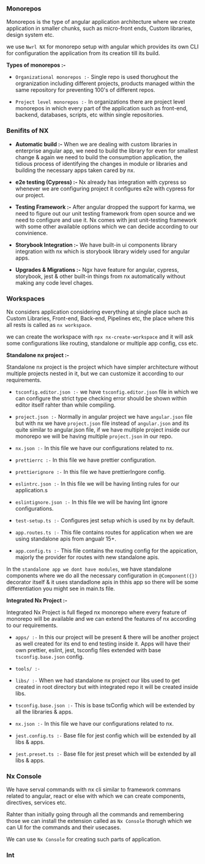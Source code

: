 ### Monorepos

Monorepos is the type of angular application architecture where we create application in smaller chunks, such as micro-front ends, Custom libraries, design system etc.

we use `Nwrl NX` for monorepo setup with angular which provides its own CLI for configuration the application from its creation till its build.

**Types of monorepos :-**

- `Organizational monorepos :-` Single repo is used thorughout the orgranization including different projects, products managed within the same repository for preventing 100's of different repos.

- `Project level monorepos :-` In organizations there are project level monorepos in which every part of the application such as front-end, backend, databases, scripts, etc within single repositories.

### Benifits of NX

- **Automatic build :-** When we are dealing with custom libraries in enterprise angular app, we need to build the library for even for smallest change & again we need to build the consumption application, the tidious process of identifying the changes in module or libraries and building the necessary apps taken cared by nx.
  
- **e2e testing (Cypress) :-** Nx already has integration with cypress so whenever we are configuring project it configures e2e with cypress for our project.

- **Testing Framework :-** After angular dropped the support for karma, we need to figure out our unit testing framework from open source and we need to configure and use it. Nx comes with jest unit-testing framework with some other available options which we can decide according to our convinience.

- **Storybook Integration :-** We have built-in ui components library integration with nx which is storybook library widely used for angular apps.

- **Upgrades & Migrations :-** Ngx have feature for angular, cypress, storybook, jest & other built-in things from nx automatically without making any code level chages.

### Workspaces

Nx considers application considering everything at single place such as Custom Libraries, Front-end, Back-end, Pipelines etc, the place where this all rests is called as `nx workspace`.

we can create the workspace with `npx nx-create-workspace` and it will ask some configurations like routing, standalone or multiple app config, css etc.

**Standalone nx project :-**

Standalone nx project is the project which have simpler architecture without multiple projects nested in it, but we can customize it according to our requirements.

- `tsconfig.editor.json :-` we have `tsconfig.editor.json` file in which we can configure the strict type checking error should be shown within editor itself rahter than while compiling.

- `project.json :-` Normally in angular project we have `angular.json` file but with nx we have `project.json` file instead of `angular.json` and its quite similar to angular.json file, if we have multiple project inside our monorepo we will be having multiple `project.json` in our repo.

- `nx.json :-` In this file we have our configurations related to nx.
 
- `prettierrc :-` In this file we have prettier configuration.
  
- `prettierignore :-` In this file we have prettierIngore config.

- `eslintrc.json :-` In this file we will be having linting rules for our application.s

- `eslintignore.json :-` In this file we will be having lint ignore configurations.

- `test-setup.ts :-` Configures jest setup which is used by nx by default.

- `app.routes.ts :-` This file contains routes for application when we are using standalone apis from angualr 15+.

- `app.config.ts :-` This file contains the routing config for the appication, majorly the provider for routes with new standalone apis. 

In the `standalone app we dont have modules`, we have standalone components where we do all the necessary configuration in `@Component({})` decorator itself & it uses standadlone apis in thhis app so there will be some differentiation you might see in main.ts file.

**Integrated Nx Project :-**

Integrated Nx Project is full fleged nx monorepo where every feature of monorepo will be available and we can extend the features of nx according to our requirements.

- `apps/ :-` In this our project will be present & there will be another project as well created for its end to end testing inside it. Apps will have their own prettier, eslint, jest, tsconfig files extended with base `tsconfig.base.json` config.

- `tools/ :-`  

- `libs/ :-` When we had standalone nx project our libs used to get created in root directory but with integrated repo it will be created inside libs.

- `tsconfig.base.json :-` This is base tsConfig which will be extended by all the libraries & apps.

- `nx.json :-` In this file we have our configurations related to nx.
  
- `jest.config.ts :-` Base file for jest config which will be extended by all libs & apps.
  
- `jest.preset.ts :-` Base file for jest preset which will be extended by all libs & apps.
  


### Nx Console

We have serval commands with nx cli similar to framework commans related to angular, react or else with which we can create components, directives, services etc.

Rahter than initially going through all the commands and remembering those we can install the extension called as `Nx Console` thorugh which we can UI for the commands and their usecases.

We can use `Nx Console` for creating such parts of application.

### Int
